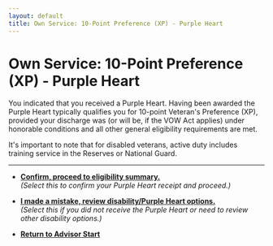 ```yaml
---
layout: default
title: Own Service: 10-Point Preference (XP) - Purple Heart
---
```


# Own Service: 10-Point Preference (XP) - Purple Heart

You indicated that you received a Purple Heart. Having been awarded the Purple Heart typically qualifies you for 10-point Veteran's Preference (XP), provided your discharge was (or will be, if the VOW Act applies) under honorable conditions and all other general eligibility requirements are met.

It's important to note that for disabled veterans, active duty includes training service in the Reserves or National Guard.

---

*   [**Confirm, proceed to eligibility summary.**](./eligible_xp_10point.md)
    <br>*(Select this to confirm your Purple Heart receipt and proceed.)*

*   [**I made a mistake, review disability/Purple Heart options.**](./ownservice_disability_details.md)
    <br>*(Select this if you did not receive the Purple Heart or need to review other disability options.)*

*   [**Return to Advisor Start**](./start.md)
